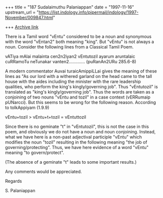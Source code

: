 +++
title = "187 Sudalaimuthu Palaniappan"
date = "1997-11-16"
upstream_url = "https://list.indology.info/pipermail/indology/1997-November/009847.html"

+++
[Archive link](https://list.indology.info/pipermail/indology/1997-November/009847.html)

There is a Tamil word "vEntu"  considered to be a noun and synonymous with
the word "vEntan2" both meaning "king". But "vEntu" is not always a noun.
Consider the following lines from a Classical Tamil Poem.

vATiya mAlai malainta cen2n2iyan2
vEntutozil ayarum aruntalaic cuRRamoTu
neTunakar vanten2.............                       (puRanAn2URu 285.6-8)

A modern commentator Auvai turaicAmippiLLai gives the meaning of these lines
as "As our lord with a withered garland on the head came to the tall house
with the aides including the minister with the rare leadership qualities, who
perform the king's kingly/governing job". Thus "vEntutozil" is translated as
"king's kingly/governing job". Thus the words are taken as a conjoining of
two nouns "vEntu and tozil" in a case context (vERRumaip pUNarcci). But this
seems to be wrong for the following reason. According to tolkAppiyam (1.9.9)

vEntu+tozil > vEntu+t+tozil = vEntuttozil

Since there is no geminate "t" in "vEntutozil", this is not the case in this
poem, and  obviously we do not have a noun and noun conjoining. Instead, what
we have here is a non-past adjectival participle "vEntu" which modifies the
noun "tozil" resulting in the following meaning "the job of
governing/protecting". Thus, we have here evidence of a word "vEntu" meaning
"to govern/protect".

(The absence of a geminate "t" leads to some important results.)

Any comments would be appreciated.

Regards

S. Palaniappan



